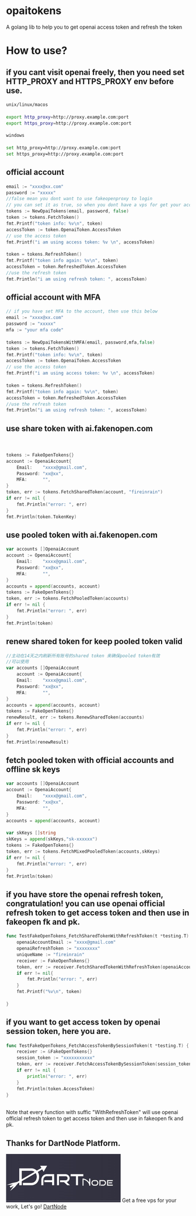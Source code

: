 # opaitokens
A golang lib to help you to get openai access token and refresh the token

# How to use?

## if you cant visit openai freely, then you need set HTTP_PROXY and HTTPS_PROXY env before use.
```bash
unix/linux/macos

export http_proxy=http://proxy.example.com:port
export https_proxy=http://proxy.example.com:port

windows

set http_proxy=http://proxy.example.com:port
set https_proxy=http://proxy.example.com:port


```

## official account
```go
email := "xxxx@xx.com"
password := "xxxxx"
//false mean you dont want to use fakeopenproxy to login
// you can set it as true, so when you dont have a vps for get your access with fakeopen api proxy
tokens := NewOpaiTokens(email, password, false)
token := tokens.FetchToken()
fmt.Printf("token info: %v\n", token)
accessToken := token.OpenaiToken.AccessToken
// use the access token
fmt.Printf("i am using access token: %v \n", accessToken)

token = tokens.RefreshToken()
fmt.Printf("token info again: %v\n", token)
accessToken = token.RefreshedToken.AccessToken
//use the refresh token
fmt.Println("i am using refresh token: ", accessToken)

```

## official account with MFA

```go
// if you have set MFA to the account, then use this below
email := "xxxx@xx.com"
password := "xxxxx"
mfa := "your mfa code"

tokens := NewOpaiTokensWithMFA(email, password,mfa,false)
token := tokens.FetchToken()
fmt.Printf("token info: %v\n", token)
accessToken := token.OpenaiToken.AccessToken
// use the access token
fmt.Printf("i am using access token: %v \n", accessToken)

token = tokens.RefreshToken()
fmt.Printf("token info again: %v\n", token)
accessToken = token.RefreshedToken.AccessToken
//use the refresh token
fmt.Println("i am using refresh token: ", accessToken)

```
## use share token with ai.fakenopen.com 
```go


tokens := FakeOpenTokens{}
account := OpenaiAccount{
    Email:    "xxxx@gmail.com",
    Password: "xx@xx",
    MFA:      "",
}
token, err := tokens.FetchSharedToken(account, "fireinrain")
if err != nil {
    fmt.Println("error: ", err)
}
fmt.Println(token.TokenKey)
```


## use pooled token with ai.fakenopen.com

```go
var accounts []OpenaiAccount
account := OpenaiAccount{
    Email:    "xxxx@gmail.com",
    Password: "xx@xx",
    MFA:      "",
}
accounts = append(accounts, account)
tokens := FakeOpenTokens{}
token, err := tokens.FetchPooledToken(accounts)
if err != nil {
    fmt.Println("error: ", err)
}
fmt.Println(token)

```

## renew shared token for keep pooled token valid
```go
//主动在14天之内刷新所有账号的shared token 来确保pooled token有效
//可以使用
var accounts []OpenaiAccount
    account := OpenaiAccount{
    Email:    "xxxx@gmail.com",
    Password: "xx@xx",
    MFA:      "",
}
accounts = append(accounts, account)
tokens := FakeOpenTokens{}
renewResult, err := tokens.RenewSharedToken(accounts)
if err != nil {
    fmt.Println("error: ", err)
}
fmt.Println(renewResult)

```

## fetch pooled token with official accounts and offline sk keys
```go
var accounts []OpenaiAccount
account := OpenaiAccount{
    Email:    "xxxx@gmail.com",
    Password: "xx@xx",
    MFA:      "",
}
accounts = append(accounts, account)
	
var skKeys []string
skKeys = append(skKeys,"sk-xxxxxx")
tokens := FakeOpenTokens{}
token, err := tokens.FetchMixedPooledToken(accounts,skKeys)
if err != nil {
    fmt.Println("error: ", err)
}
fmt.Println(token)


```

## if you have store the openai refresh token, congratulation! you can use openai official refresh token to get access token and then use in fakeopen fk and pk.
```go
func TestFakeOpenTokens_FetchSharedTokenWithRefreshToken(t *testing.T) {
	openaiAccountEmail := "xxxx@gmail.com"
	openaiRefreshToken := "xxxxxxxx"
	uniqueName := "fireinrain"
	receiver := FakeOpenTokens{}
	token, err := receiver.FetchSharedTokenWithRefreshToken(openaiAccountEmail, openaiRefreshToken, uniqueName)
	if err != nil{
		fmt.Println("error: ", err)
	}
	fmt.Printf("%v\n", token)

}


```

## if you want to get access token by openai session token, here you are.
```go
func TestFakeOpenTokens_FetchAccessTokenBySessionToken(t *testing.T) {
	receiver := &FakeOpenTokens{}
	session_token := "xxxxxxxxxxx"
	token, err := receiver.FetchAccessTokenBySessionToken(session_token)
	if err != nil {
		println("error: ", err)
	}
	fmt.Println(token.AccessToken)
}



```
Note that every function with suffic "WithRefreshToken" will use openai official refresh token to get access token and then use in fakeopen fk and pk.

## Thanks for DartNode Platform.
![DartNode](./dt.jpg)
Get a free vps for your work, Let's go!
[DartNode](https://app.dartnode.com/)

